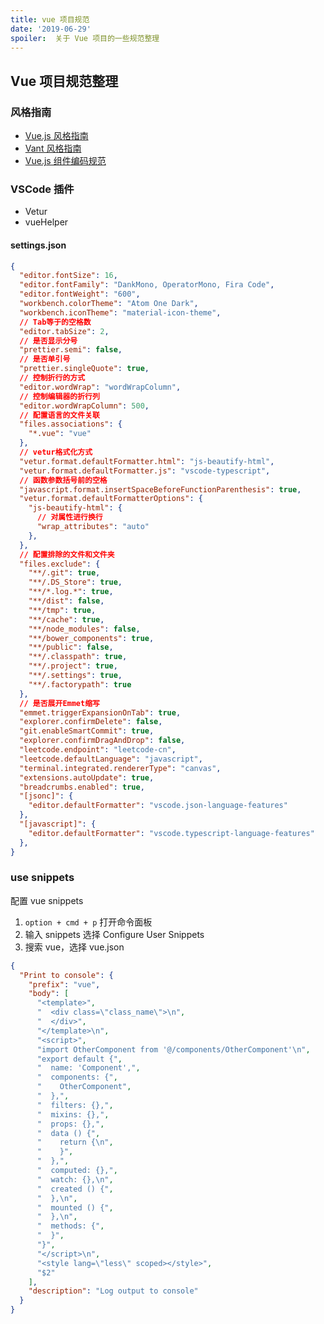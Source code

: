 ```yaml
---
title: vue 项目规范
date: '2019-06-29'
spoiler:  关于 Vue 项目的一些规范整理
---
```


## Vue 项目规范整理

### 风格指南

- [Vue.js 风格指南](https://cn.vuejs.org/v2/style-guide/index.html)
- [Vant 风格指南](https://youzan.github.io/vant/#/zh-CN/style-guide)
- [Vue.js 组件编码规范](https://github.com/pablohpsilva/vuejs-component-style-guide/blob/master/README-CN.md)

### VSCode 插件

- Vetur
- vueHelper

#### settings.json

```json
{
  "editor.fontSize": 16,
  "editor.fontFamily": "DankMono, OperatorMono, Fira Code",
  "editor.fontWeight": "600",
  "workbench.colorTheme": "Atom One Dark",
  "workbench.iconTheme": "material-icon-theme",
  // Tab等于的空格数
  "editor.tabSize": 2,
  // 是否显示分号
  "prettier.semi": false,
  // 是否单引号
  "prettier.singleQuote": true,
  // 控制折行的方式
  "editor.wordWrap": "wordWrapColumn",
  // 控制编辑器的折行列
  "editor.wordWrapColumn": 500,
  // 配置语言的文件关联
  "files.associations": {
    "*.vue": "vue"
  },
  // vetur格式化方式
  "vetur.format.defaultFormatter.html": "js-beautify-html",
  "vetur.format.defaultFormatter.js": "vscode-typescript",
  // 函数参数括号前的空格
  "javascript.format.insertSpaceBeforeFunctionParenthesis": true,
  "vetur.format.defaultFormatterOptions": {
    "js-beautify-html": {
      // 对属性进行换行
      "wrap_attributes": "auto"
    },
  },
  // 配置排除的文件和文件夹
  "files.exclude": {
    "**/.git": true,
    "**/.DS_Store": true,
    "**/*.log.*": true,
    "**/dist": false,
    "**/tmp": true,
    "**/cache": true,
    "**/node_modules": false,
    "**/bower_components": true,
    "**/public": false,
    "**/.classpath": true,
    "**/.project": true,
    "**/.settings": true,
    "**/.factorypath": true
  },
  // 是否展开Emmet缩写
  "emmet.triggerExpansionOnTab": true,
  "explorer.confirmDelete": false,
  "git.enableSmartCommit": true,
  "explorer.confirmDragAndDrop": false,
  "leetcode.endpoint": "leetcode-cn",
  "leetcode.defaultLanguage": "javascript",
  "terminal.integrated.rendererType": "canvas",
  "extensions.autoUpdate": true,
  "breadcrumbs.enabled": true,
  "[jsonc]": {
    "editor.defaultFormatter": "vscode.json-language-features"
  },
  "[javascript]": {
    "editor.defaultFormatter": "vscode.typescript-language-features"
  },
}
```

### use snippets

配置 vue snippets

1. `option + cmd + p` 打开命令面板
2. 输入 snippets 选择 Configure User Snippets
3. 搜索 vue，选择 vue.json

```json
{
  "Print to console": {
    "prefix": "vue",
    "body": [
      "<template>",
      "  <div class=\"class_name\">\n",
      "  </div>",
      "</template>\n",
      "<script>",
      "import OtherComponent from '@/components/OtherComponent'\n",
      "export default {",
      "  name: 'Component',",
      "  components: {",
      "    OtherComponent",
      "  },",
      "  filters: {},",
      "  mixins: {},",
      "  props: {},",
      "  data () {",
      "    return {\n",
      "    }",
      "  },",
      "  computed: {},",
      "  watch: {},\n",
      "  created () {",
      "  },\n",
      "  mounted () {",
      "  },\n",
      "  methods: {",
      "  }",
      "}",
      "</script>\n",
      "<style lang=\"less\" scoped></style>",
      "$2"
    ],
    "description": "Log output to console"
  }
}
```
